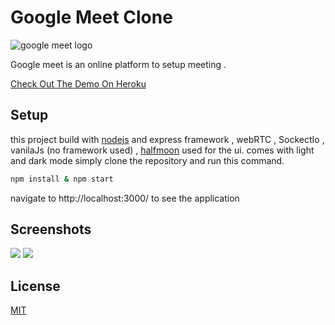 # Google Meet Clone

![google meet logo](https://i.dansdeals.com/wp-content/uploads/2020/05/06133552/google-2.png)

Google meet is an online platform to setup meeting .

[Check Out The Demo On Heroku](https://infinite-lake-48881.herokuapp.com/)



## Setup

this project build with [nodejs](https://nodejs.org) and express framework , webRTC , SockectIo , vanilaJs (no framework used) , [halfmoon](https://www.gethalfmoon.com/) used for the ui. 
comes with light and dark mode
simply clone the repository and run this command.

```bash
npm install & npm start
```
navigate to http://localhost:3000/ to see the application

## Screenshots

![](https://res.cloudinary.com/dcukymbq5/image/upload/v1624195394/scrnli_6_20_2021_4-23-05_PM_ctv2ul.png)
![](https://res.cloudinary.com/dcukymbq5/image/upload/v1624195482/scrnli_6_20_2021_4-24-34_PM_a1pr01.png)



## License
[MIT](https://choosealicense.com/licenses/mit/)
